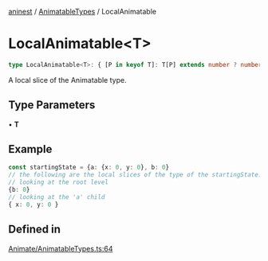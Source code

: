 [aninest](../../index.md) / [AnimatableTypes](../index.md) / LocalAnimatable

# LocalAnimatable\<T\>

```ts
type LocalAnimatable<T>: { [P in keyof T]: T[P] extends number ? number : undefined } & Animatable;
```

A local slice of the Animatable type.

## Type Parameters

• **T**

## Example

```ts
const startingState = {a: {x: 0, y: 0}, b: 0}
// the following are the local slices of the type of the startingState:
// looking at the root level
{b: 0}
// looking at the 'a' child
{ x: 0, y: 0 }
```

## Defined in

[Animate/AnimatableTypes.ts:64](https://github.com/zphrs/aninest/tree//core/src/Animate/AnimatableTypes.ts#L64)
